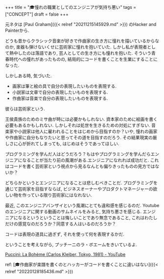 +++
title = "🎓憧れの職業としてのエンジニアが気持ち悪い"
tags = ["CONCEPT"]
draft = false
+++

元ネタは [Paul Graham]({{< relref "20211215145929.md" >}}) のHacker and Painterから.

どうも昔からクラシック音楽が好きで作曲家の生き方に憧れを描いているからなのか,
楽器も弾けないくせに芸術家に憧れを抱いていた.
しかし私が表現者として熱中したのは落語であり, 芸人としての生き方にも憧れを抱いた.
そういう青春時代への憧れがあったものの, 結局的にコードを書くことを生業にすることになった.

しかしある時, 気づいた.

-   画家は筆と絵の具で自分の表現したいものを表現する.
-   小説家は文章で自分の表現したいものを表現する.
-   作曲家は音楽で自分の表現したいものを表現する.

彼らは芸術家という.

王侯貴族のためのミサ曲が時には必要かもしれない.
資本家のために絵画を書く必要もあるかもしれない.
しかしそれは処世を生きるための対処にすぎない.
音楽家や小説家は他人に雇われることをはじめから目指すのか？いや, 憧れの画家や作曲家に自分もなりたいと思ってその道を目指すのだろう.
その結果現実の厳しさに心が折れてしまっても, はじめはそうであってほしい.

プログラミングを学んだ人はどうだろう？もはやプログラミングを学んだらエンジニアになることが当たり前の風潮がある.エンジニアになれれば成功だと.
これはコードを書く芸術家という視点から見るなんとも偏りきったものの見方ではないか？

どちらかというとエンジニアになることは悲しむべきことだ.
プログラミングを通じて芸術家を目指すならば,
ビジネスオーナーやプロダクトマネージャーの欲しい物を作っている限り芸術家にはなれない.

最近, このエンジニアバンザイという風潮にとても違和感を感じるのだ.
Youtubeのエンジニアに関する動画のサムネイルをみると, 気持ち悪さを感じる.
エンジニアになるというということは悔しいことであり無念であること,
これはわたしだけの感覚なのだろうか？同意する人はいるのだろうか？

コードは表現の道具に過ぎず, それを使って何を表現するかだ.

ということを考えながら, プッチーニのラ・ボエームをきいているよ.

[Puccini: La Bohème (Carlos Kleiber, Tokyo, 1981) - YouTube](https://www.youtube.com/watch?v=L-4fByWbIX8)

ref: [🎓作曲家が楽譜を書くのとハッカーがコードを書くことに違いはない]({{< relref "20220128185436.md" >}})
